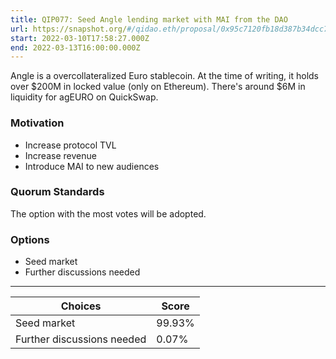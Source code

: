 ```yaml
---
title: QIP077: Seed Angle lending market with MAI from the DAO
url: https://snapshot.org/#/qidao.eth/proposal/0x95c7120fb18d387b34dcc7e8ba4cb5ed1085b3f9a4816954d47866ab98d5274f
start: 2022-03-10T17:58:27.000Z
end: 2022-03-13T16:00:00.000Z
---
```

Angle is a overcollateralized Euro stablecoin. At the time of writing, it holds over $200M in locked value (only on Ethereum). There's around $6M in liquidity for agEURO on QuickSwap.

### Motivation

* Increase protocol TVL
* Increase revenue
* Introduce MAI to new audiences

### Quorum Standards

The option with the most votes will be adopted.

### Options

* Seed market
* Further discussions needed 
---
| Choices | Score |
| --- | --- |
| Seed market | 99.93% |
| Further discussions needed | 0.07% |

